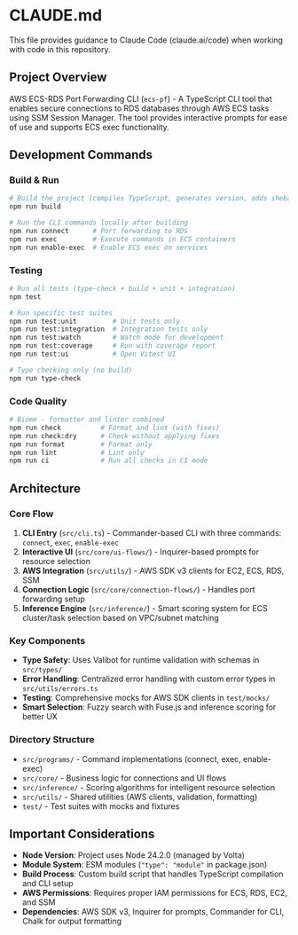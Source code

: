 # CLAUDE.md

This file provides guidance to Claude Code (claude.ai/code) when working with code in this repository.

## Project Overview

AWS ECS-RDS Port Forwarding CLI (`ecs-pf`) - A TypeScript CLI tool that enables secure connections to RDS databases through AWS ECS tasks using SSM Session Manager. The tool provides interactive prompts for ease of use and supports ECS exec functionality.

## Development Commands

### Build & Run
```bash
# Build the project (compiles TypeScript, generates version, adds shebang)
npm run build

# Run the CLI commands locally after building
npm run connect      # Port forwarding to RDS
npm run exec         # Execute commands in ECS containers
npm run enable-exec  # Enable ECS exec on services
```

### Testing
```bash
# Run all tests (type-check + build + unit + integration)
npm test

# Run specific test suites
npm run test:unit         # Unit tests only
npm run test:integration  # Integration tests only
npm run test:watch        # Watch mode for development
npm run test:coverage     # Run with coverage report
npm run test:ui           # Open Vitest UI

# Type checking only (no build)
npm run type-check
```

### Code Quality
```bash
# Biome - formatter and linter combined
npm run check          # Format and lint (with fixes)
npm run check:dry      # Check without applying fixes
npm run format         # Format only
npm run lint           # Lint only
npm run ci             # Run all checks in CI mode
```

## Architecture

### Core Flow
1. **CLI Entry** (`src/cli.ts`) - Commander-based CLI with three commands: `connect`, `exec`, `enable-exec`
2. **Interactive UI** (`src/core/ui-flows/`) - Inquirer-based prompts for resource selection
3. **AWS Integration** (`src/utils/`) - AWS SDK v3 clients for EC2, ECS, RDS, SSM
4. **Connection Logic** (`src/core/connection-flows/`) - Handles port forwarding setup
5. **Inference Engine** (`src/inference/`) - Smart scoring system for ECS cluster/task selection based on VPC/subnet matching

### Key Components

- **Type Safety**: Uses Valibot for runtime validation with schemas in `src/types/`
- **Error Handling**: Centralized error handling with custom error types in `src/utils/errors.ts`
- **Testing**: Comprehensive mocks for AWS SDK clients in `test/mocks/`
- **Smart Selection**: Fuzzy search with Fuse.js and inference scoring for better UX

### Directory Structure
- `src/programs/` - Command implementations (connect, exec, enable-exec)
- `src/core/` - Business logic for connections and UI flows
- `src/inference/` - Scoring algorithms for intelligent resource selection
- `src/utils/` - Shared utilities (AWS clients, validation, formatting)
- `test/` - Test suites with mocks and fixtures

## Important Considerations

- **Node Version**: Project uses Node 24.2.0 (managed by Volta)
- **Module System**: ESM modules (`"type": "module"` in package.json)
- **Build Process**: Custom build script that handles TypeScript compilation and CLI setup
- **AWS Permissions**: Requires proper IAM permissions for ECS, RDS, EC2, and SSM
- **Dependencies**: AWS SDK v3, Inquirer for prompts, Commander for CLI, Chalk for output formatting